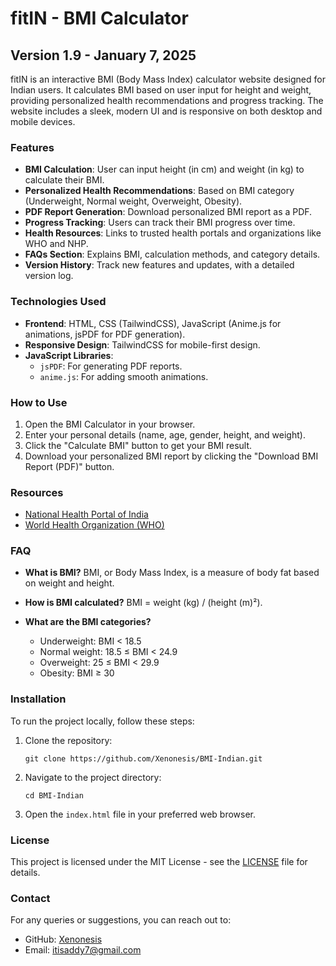 
# fitIN - BMI Calculator

## Version 1.9 - January 7, 2025

fitIN is an interactive BMI (Body Mass Index) calculator website designed for Indian users. It calculates BMI based on user input for height and weight, providing personalized health recommendations and progress tracking. The website includes a sleek, modern UI and is responsive on both desktop and mobile devices.

### Features
- **BMI Calculation**: User can input height (in cm) and weight (in kg) to calculate their BMI.
- **Personalized Health Recommendations**: Based on BMI category (Underweight, Normal weight, Overweight, Obesity).
- **PDF Report Generation**: Download personalized BMI report as a PDF.
- **Progress Tracking**: Users can track their BMI progress over time.
- **Health Resources**: Links to trusted health portals and organizations like WHO and NHP.
- **FAQs Section**: Explains BMI, calculation methods, and category details.
- **Version History**: Track new features and updates, with a detailed version log.

### Technologies Used
- **Frontend**: HTML, CSS (TailwindCSS), JavaScript (Anime.js for animations, jsPDF for PDF generation).
- **Responsive Design**: TailwindCSS for mobile-first design.
- **JavaScript Libraries**:
  - `jsPDF`: For generating PDF reports.
  - `anime.js`: For adding smooth animations.

### How to Use
1. Open the BMI Calculator in your browser.
2. Enter your personal details (name, age, gender, height, and weight).
3. Click the "Calculate BMI" button to get your BMI result.
4. Download your personalized BMI report by clicking the "Download BMI Report (PDF)" button.

### Resources
- [National Health Portal of India](https://www.nhp.gov.in)
- [World Health Organization (WHO)](https://www.who.int)

### FAQ
- **What is BMI?**
  BMI, or Body Mass Index, is a measure of body fat based on weight and height.

- **How is BMI calculated?**
  BMI = weight (kg) / (height (m)²).

- **What are the BMI categories?**
  - Underweight: BMI < 18.5
  - Normal weight: 18.5 ≤ BMI < 24.9
  - Overweight: 25 ≤ BMI < 29.9
  - Obesity: BMI ≥ 30

### Installation
To run the project locally, follow these steps:

1. Clone the repository:
    ```
    git clone https://github.com/Xenonesis/BMI-Indian.git
    ```

2. Navigate to the project directory:
    ```
    cd BMI-Indian
    ```

3. Open the `index.html` file in your preferred web browser.

### License
This project is licensed under the MIT License - see the [LICENSE](LICENSE) file for details.

### Contact
For any queries or suggestions, you can reach out to:
- GitHub: [Xenonesis](https://github.com/Xenonesis)
- Email: [itisaddy7@gmail.com](mailto:itisaddy7@gmail.com)
